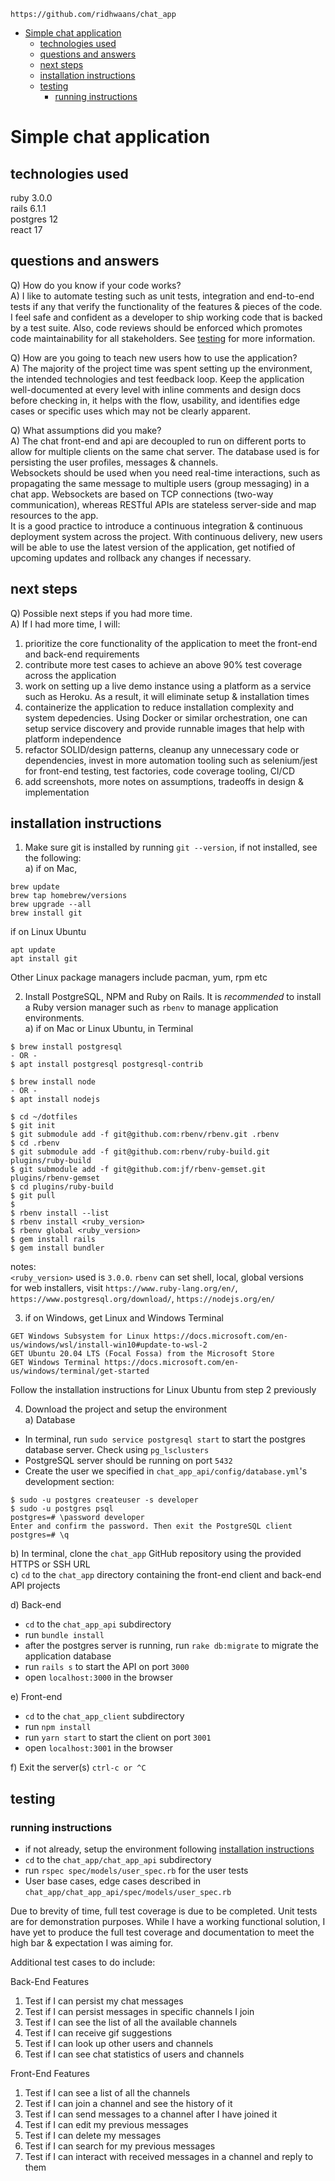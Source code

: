 `https://github.com/ridhwaans/chat_app`

- [Simple chat application](#simple-chat-application)
  * [technologies used](#technologies-used)
  * [questions and answers](#questions-and-answers)
  * [next steps](#next-steps)
  * [installation instructions](#installation-instructions)
  * [testing](#testing)
    + [running instructions](#running-instructions)

# Simple chat application

## technologies used

ruby 3.0.0  
rails 6.1.1  
postgres 12  
react 17  

## questions and answers

Q) How do you know if your code works?  
A) I like to automate testing such as unit tests, integration and end-to-end tests if any that verify the functionality of the features & pieces of the code. I feel safe and confident as a developer to ship working code that is backed by a test suite. Also, code reviews should be enforced which promotes code maintainability for all stakeholders. See [testing](#testing) for more information.  

Q) How are you going to teach new users how to use the application?  
A) The majority of the project time was spent setting up the environment, the intended technologies and test feedback loop. Keep the application well-documented at every level with inline comments and design docs before checking in, it helps with the flow, usability, and identifies edge cases or specific uses which may not be clearly apparent.  

Q) What assumptions did you make?  
A) The chat front-end and api are decoupled to run on different ports to allow for multiple clients on the same chat server. The database used is for persisting the user profiles, messages & channels.  
Websockets should be used when you need real-time interactions, such as propagating the same message to multiple users (group messaging) in a chat app. Websockets are based on TCP connections (two-way communication), whereas RESTful APIs are stateless server-side and map resources to the app.   
It is a good practice to introduce a continuous integration & continuous deployment system across the project. With continuous delivery, new users will be able to use the latest version of the application, get notified of upcoming updates and rollback any changes if necessary.  

## next steps

Q) Possible next steps if you had more time.  
A) If I had more time, I will:  
1) prioritize the core functionality of the application to meet the front-end and back-end requirements  
2) contribute more test cases to achieve an above 90% test coverage across the application  
3) work on setting up a live demo instance using a platform as a service such as Heroku. As a result, it will eliminate setup & installation times  
4) containerize the application to reduce installation complexity and system depedencies. Using Docker or similar   orchestration, one can setup service discovery and provide runnable images that help with platform independence  
5) refactor SOLID/design patterns, cleanup any unnecessary code or dependencies, invest in more automation tooling such as selenium/jest for front-end testing, test factories, code coverage tooling, CI/CD  
6) add screenshots, more notes on assumptions, tradeoffs in design & implementation  
  
## installation instructions

1) Make sure git is installed by running `git --version`, if not installed, see the following:  
a) if on Mac,
```
brew update
brew tap homebrew/versions
brew upgrade --all
brew install git
```
if on Linux Ubuntu
```
apt update
apt install git
```
Other Linux package managers include pacman, yum, rpm etc  

2) Install PostgreSQL, NPM and Ruby on Rails. It is *recommended* to install a Ruby version manager such as `rbenv` to manage application environments.  
a) if on Mac or Linux Ubuntu, in Terminal  
```
$ brew install postgresql
- OR -
$ apt install postgresql postgresql-contrib
``` 
```
$ brew install node
- OR -
$ apt install nodejs
```
```
$ cd ~/dotfiles
$ git init
$ git submodule add -f git@github.com:rbenv/rbenv.git .rbenv
$ cd .rbenv
$ git submodule add -f git@github.com:rbenv/ruby-build.git plugins/ruby-build
$ git submodule add -f git@github.com:jf/rbenv-gemset.git plugins/rbenv-gemset
$ cd plugins/ruby-build
$ git pull 
$
$ rbenv install --list
$ rbenv install <ruby_version> 
$ rbenv global <ruby_version>
$ gem install rails
$ gem install bundler
```  
notes:  
`<ruby_version>` used is `3.0.0`. `rbenv` can set shell, local, global versions  
for web installers, visit `https://www.ruby-lang.org/en/`, `https://www.postgresql.org/download/`, `https://nodejs.org/en/`  

3) if on Windows, get Linux and Windows Terminal
```
GET Windows Subsystem for Linux https://docs.microsoft.com/en-us/windows/wsl/install-win10#update-to-wsl-2
GET Ubuntu 20.04 LTS (Focal Fossa) from the Microsoft Store
GET Windows Terminal https://docs.microsoft.com/en-us/windows/terminal/get-started
```
Follow the installation instructions for Linux Ubuntu from step 2 previously  

4) Download the project and setup the environment  
a) Database
- In terminal, run `sudo service postgresql start` to start the postgres database server. Check using `pg_lsclusters`  
- PostgreSQL server should be running on port `5432`  
- Create the user we specified in `chat_app_api/config/database.yml`'s development section:  
```
$ sudo -u postgres createuser -s developer
$ sudo -u postgres psql
postgres=# \password developer
Enter and confirm the password. Then exit the PostgreSQL client
postgres=# \q
```
b) In terminal, clone the `chat_app` GitHub repository using the provided HTTPS or SSH URL  
c) `cd` to the `chat_app` directory containing the front-end client and back-end API projects  

d) Back-end  
- `cd` to the `chat_app_api` subdirectory  
- run `bundle install`  
- after the postgres server is running, run `rake db:migrate` to migrate the application database  
- run `rails s` to start the API on port `3000`  
- open `localhost:3000` in the browser  

e) Front-end  
- `cd` to the `chat_app_client` subdirectory  
- run `npm install`  
- run `yarn start` to start the client on port `3001`  
- open `localhost:3001` in the browser  

f) Exit the server(s) `ctrl-c or ^C`  

## testing

### running instructions
- if not already, setup the environment following [installation instructions](#installation-instructions)  
- `cd` to the `chat_app/chat_app_api` subdirectory  
- run `rspec spec/models/user_spec.rb` for the user tests  
- User base cases, edge cases described in `chat_app/chat_app_api/spec/models/user_spec.rb`  

Due to brevity of time, full test coverage is due to be completed. Unit tests are for demonstration purposes.
While I have a working functional solution, I have yet to produce the full test coverage and documentation to meet the high bar & expectation I was aiming for.  

Additional test cases to do include:  

Back-End Features  
1. Test if I can persist my chat messages  
2. Test if I can persist messages in specific channels I join  
3. Test if I can see the list of all the available channels  
4. Test if I can receive gif suggestions  
5. Test if I can look up other users and channels  
6. Test if I can see chat statistics of users and channels  

Front-End Features  
1. Test if I can see a list of all the channels  
2. Test if I can join a channel and see the history of it  
3. Test if I can send messages to a channel after I have joined it  
4. Test if I can edit my previous messages  
5. Test if I can delete my messages  
6. Test if I can search for my previous messages  
7. Test if I can interact with received messages in a channel and reply to them  